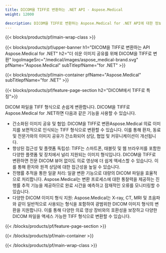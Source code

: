 ```yaml
---
title: DICOM을 TIFF로 변환하는 .NET API - Aspose.Medical
weight: 12000

description: DICOM을 TIFF로 변환하는 Aspose.Medical for .NET API에 대한 정보
---
```


{{< blocks/products/pf/main-wrap-class >}}

{{< blocks/products/pf/upper-banner h1="DICOM을 TIFF로 변환하는 API Aspose.Medical for .NET" h2="더 쉬운 이미지 공유를 위해 DICOM을 TIFF로 변환" logoImageSrc="/medical/images/aspose_medical-brand.svg" pfName="Aspose.Medical" subTitlepfName="for .NET" >}}

{{< blocks/products/pf/main-container pfName="Aspose.Medical" subTitlepfName="for .NET" >}}

{{< blocks/products/pf/feature-page-section h2="DICOM에서 TIFF로 특징">}}

<p>DICOM 파일을 TIFF 형식으로 손쉽게 변환합니다. DICOM을 TIFF로 Aspose.Medical for .NET하면 다음과 같은 기능을 사용할 수 있습니다.</p>

<ul>
<li>간소화된 이미지 공유 및 협업: DICOM을 TIFF로 변환Aspose.Medical 의료 이미지를 보편적으로 인식되는 TIFF 형식으로 변환할 수 있습니다. 이를 통해 환자, 동료 및 전문가와의 이미지 공유가 간소화되어 상담, 협업 및 커뮤니케이션이 개선됩니다.</li>
<li>향상된 접근성 및 플랫폼 독립성: TIFF는 스마트폰, 태블릿 및 웹 브라우저를 포함한 다양한 플랫폼 및 장치에서 널리 지원되는 이미지 형식입니다. DICOM을 TIFF로 변환하면 전문 DICOM 뷰어 없이도 의료 영상에 더 쉽게 액세스할 수 있습니다. 이를 통해 환자와 원격 상담에 대한 접근성을 높일 수 있습니다.</li>
<li>진행률 추적을 통한 일괄 처리: 일괄 변환 기능으로 대량의 DICOM 파일을 효율적으로 처리합니다. Aspose.Medical는 변환 프로세스에 대한 통찰력을 제공하는 진행률 추적 기능을 제공하므로 완료 시간을 예측하고 잠재적인 오류를 모니터링할 수 있습니다.</li>
<li>다양한 DICOM 이미지 형식 지원: Aspose.Medical는 X-ray, CT, MRI 및 초음파와 같이 일반적으로 사용되는 형식을 포함하여 광범위한 DICOM 이미지 형식의 변환을 지원합니다. 이를 통해 다양한 의료 영상 장비와의 호환성을 보장하고 다양한 DICOM 파일을 액세스 가능한 TIFF 형식으로 변환할 수 있습니다.</li>
</ul>

{{< /blocks/products/pf/feature-page-section >}}

{{< /blocks/products/pf/main-container >}}

{{< /blocks/products/pf/main-wrap-class >}}